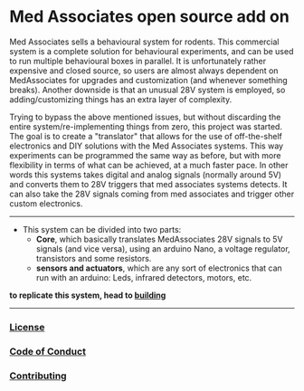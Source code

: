 # Med Associates open source add on


 Med Associates sells a behavioural system for rodents. This commercial system is a complete solution for behavioural experiments, and can be used to run multiple behavioural boxes in parallel. It is unfortunately rather expensive and closed source, so users are almost always dependent on MedAssociates for upgrades and customization (and whenever something breaks). Another downside is that an unusual 28V system is employed, so adding/customizing things has an extra layer of complexity.

 Trying to bypass the above mentioned issues, but without discarding the entire system/re-implementing things from zero, this project was started. The goal is to create a "translator" that allows for the use of off-the-shelf electronics and DIY solutions with the Med Associates systems. This way experiments can be programmed the same way as before, but with more flexibility in terms of what can be achieved, at a much faster pace. In other words this systems takes digital and analog signals (normally around 5V) and converts them to 28V triggers that med associates systems detects. It can also take the 28V signals coming from med associates and trigger other custom electronics.

---

 - This system can be divided into two parts:
   - **Core**, which basically translates MedAssociates 28V signals to 5V signals (and vice versa), using an arduino Nano, a voltage regulator, transistors and some resistors.
   - **sensors and actuators**, which are any sort of electronics that can run with an arduino: Leds, infrared detectors, motors, etc.

**to replicate this system, head to [building](./building/building.md)**

----

### [License](./LICENSE)

### [Code of Conduct](./code_of_conduct.md)

### [Contributing](./contributing.md)
